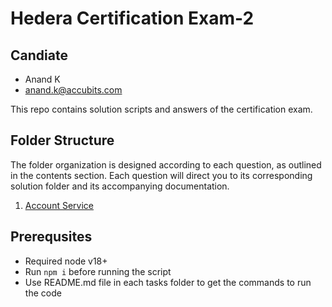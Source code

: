 # Hedera Certification Exam-2

## Candiate
- Anand K
- anand.k@accubits.com
  
This repo contains solution scripts and answers of the certification exam.

## Folder Structure

The folder organization is designed according to each question, as outlined in the contents section. 
Each question will direct you to its corresponding solution folder and its accompanying documentation.

  1. [Account Service](./1.AccountService/README.md)

## Prerequsites

 - Required node v18+
 - Run `npm i` before running the script
 - Use README.md file in each tasks folder to get the commands to run the code



